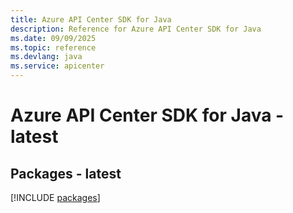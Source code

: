```yaml
---
title: Azure API Center SDK for Java
description: Reference for Azure API Center SDK for Java
ms.date: 09/09/2025
ms.topic: reference
ms.devlang: java
ms.service: apicenter
---
```

# Azure API Center SDK for Java - latest
## Packages - latest
[!INCLUDE [packages](api-center-index.md)]